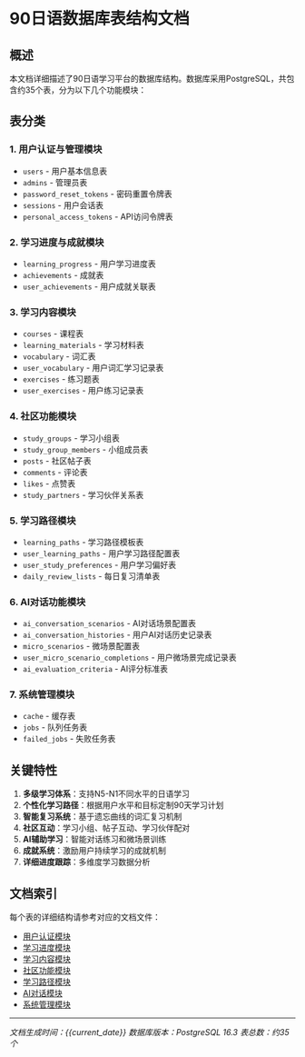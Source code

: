 # 90日语数据库表结构文档

## 概述

本文档详细描述了90日语学习平台的数据库结构。数据库采用PostgreSQL，共包含约35个表，分为以下几个功能模块：

## 表分类

### 1. 用户认证与管理模块
- `users` - 用户基本信息表
- `admins` - 管理员表
- `password_reset_tokens` - 密码重置令牌表
- `sessions` - 用户会话表
- `personal_access_tokens` - API访问令牌表

### 2. 学习进度与成就模块
- `learning_progress` - 用户学习进度表
- `achievements` - 成就表
- `user_achievements` - 用户成就关联表

### 3. 学习内容模块
- `courses` - 课程表
- `learning_materials` - 学习材料表
- `vocabulary` - 词汇表
- `user_vocabulary` - 用户词汇学习记录表
- `exercises` - 练习题表
- `user_exercises` - 用户练习记录表

### 4. 社区功能模块
- `study_groups` - 学习小组表
- `study_group_members` - 小组成员表
- `posts` - 社区帖子表
- `comments` - 评论表
- `likes` - 点赞表
- `study_partners` - 学习伙伴关系表

### 5. 学习路径模块
- `learning_paths` - 学习路径模板表
- `user_learning_paths` - 用户学习路径配置表
- `user_study_preferences` - 用户学习偏好表
- `daily_review_lists` - 每日复习清单表

### 6. AI对话功能模块
- `ai_conversation_scenarios` - AI对话场景配置表
- `ai_conversation_histories` - 用户AI对话历史记录表
- `micro_scenarios` - 微场景配置表
- `user_micro_scenario_completions` - 用户微场景完成记录表
- `ai_evaluation_criteria` - AI评分标准表

### 7. 系统管理模块
- `cache` - 缓存表
- `jobs` - 队列任务表
- `failed_jobs` - 失败任务表

## 关键特性

1. **多级学习体系**：支持N5-N1不同水平的日语学习
2. **个性化学习路径**：根据用户水平和目标定制90天学习计划
3. **智能复习系统**：基于遗忘曲线的词汇复习机制
4. **社区互动**：学习小组、帖子互动、学习伙伴配对
5. **AI辅助学习**：智能对话练习和微场景训练
6. **成就系统**：激励用户持续学习的成就机制
7. **详细进度跟踪**：多维度学习数据分析

## 文档索引

每个表的详细结构请参考对应的文档文件：

- [用户认证模块](./用户认证模块.md)
- [学习进度模块](./学习进度模块.md)
- [学习内容模块](./学习内容模块.md)
- [社区功能模块](./社区功能模块.md)
- [学习路径模块](./学习路径模块.md)
- [AI对话模块](./AI对话模块.md)
- [系统管理模块](./系统管理模块.md)

---

*文档生成时间：{{current_date}}*
*数据库版本：PostgreSQL 16.3*
*表总数：约35个* 